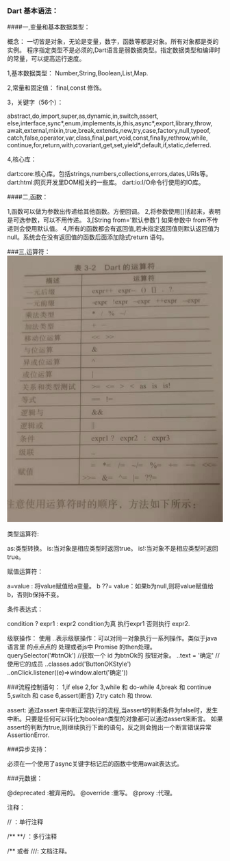 

### Dart  基本语法：

####一,变量和基本数据类型：

概念：
一切皆是对象，无论是变量，数字，函数等都是对象。所有对象都是类的实例。
程序指定类型不是必须的,Dart语言是弱数据类型。指定数据类型和编译时的常量，可以提高运行速度。

1,基本数据类型：
Number,String,Boolean,List,Map.

2,常量和固定值：
final,const 修饰。

3，关键字（56个）：

abstract,do,import,super,as,dynamic,in,switch,assert,
else,interface,sync*,enum,implements,is,this,async*,export,library,throw,
await,external,mixin,true,break,extends,new,try,case,factory,null,typeof,
catch,false,operator,var,class,final,part,void,const,finally,rethrow,while,
continue,for,return,with,covariant,get,set,yield*,default,if,static,deferred.

4,核心库：

dart:core:核心库。包括strings,numbers,collections,errors,dates,URIs等。
dart:html:网页开发里DOM相关的一些库。
dart:io:I/O命令行使用的IO库。

####二,函数：

1,函数可以做为参数出传递给其他函数。方便回调。
2,将参数使用[]括起来，表明是可选参数，可以不用传递。
3,[String from='默认参数']  如果参数中 from不传递则会使用默认值。
4,所有的函数都会有返回值,若未指定返回值则默认返回值为null。系统会在没有返回值的函数后面添加隐式return 语句。

###三,运算符：
![img](imgs/运算符.jpg)

类型运算符: 

as:类型转换。
is:当对象是相应类型时返回true。
is!:当对象不是相应类型时返回true。

赋值运算符：

a=value : 将value赋值给a变量。
b ??= value：如果b为null,则将value赋值给b，否则b保持不变。

条件表达式：

condition ? expr1 : expr2 condition为真  执行expr1 否则执行 expr2.

级联操作：
使用 ..表示级联操作：可以对同一对象执行一系列操作。类似于java语言里 的点点点的 处理或者js中 Promise 的then处理。
querySelector('#btnOk')  //获取一个  id 为btnOk的 按钮对象。
        ..text = '确定' // 使用它的成员
        ..classes.add('ButtonOKStyle')
        ..onClick.listener((e)=>window.alert('确定'))
        
###流程控制语句：
1,if else
2,for
3,while  和 do-while
4,break  和 continue
5,switch 和 case
6,assert(断言) 
7,try catch 和 throw.

assert: 通过assert 来中断正常执行的流程,当assert的判断条件为false时，发生中断。只要是任何可以转化为boolean类型的对象都可以通过assert来断言。
如果assert的判断为true,则继续执行下面的语句。反之则会抛出一个断言错误异常AssertionError.

###异步支持：

必须在一个使用了async关键字标记后的函数中使用await表达式。

###元数据：

@deprecated :被弃用的。
@override :重写。
@proxy :代理。

注释：

// ：单行注释

/**  **/ ：多行注释

/** 或者 ///: 文档注释。







  
        
        
        









